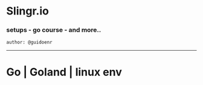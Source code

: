 # Slingr.io
### setups - go course - and more..
`author: @guidoenr`

---

# **Go** | Goland | linux env

